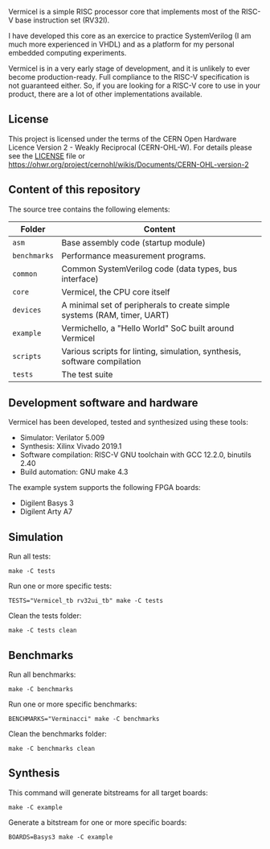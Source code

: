 
Vermicel is a simple RISC processor core that implements most of the RISC-V base instruction set (RV32I).

I have developed this core as an exercice to practice SystemVerilog (I am much more experienced in VHDL)
and as a platform for my personal embedded computing experiments.

Vermicel is in a very early stage of development, and it is unlikely to ever become production-ready.
Full compliance to the RISC-V specification is not guaranteed either.
So, if you are looking for a RISC-V core to use in your product, there are a lot of other implementations available.

License
-------

This project is licensed under the terms of the CERN Open Hardware Licence Version 2 - Weakly Reciprocal (CERN-OHL-W).
For details please see the [LICENSE](./LICENSE) file or https://ohwr.org/project/cernohl/wikis/Documents/CERN-OHL-version-2

Content of this repository
--------------------------

The source tree contains the following elements:

Folder       | Content
-------------|--------
`asm`        | Base assembly code (startup module)
`benchmarks` | Performance measurement programs.
`common`     | Common SystemVerilog code (data types, bus interface)
`core`       | Vermicel, the CPU core itself
`devices`    | A minimal set of peripherals to create simple systems (RAM, timer, UART)
`example`    | Vermichello, a "Hello World" SoC built around Vermicel
`scripts`    | Various scripts for linting, simulation, synthesis, software compilation
`tests`      | The test suite

Development software and hardware
---------------------------------

Vermicel has been developed, tested and synthesized using these tools:

* Simulator: Verilator 5.009
* Synthesis: Xilinx Vivado 2019.1
* Software compilation: RISC-V GNU toolchain with GCC 12.2.0, binutils 2.40
* Build automation: GNU make 4.3

The example system supports the following FPGA boards:

* Digilent Basys 3
* Digilent Arty A7

Simulation
----------

Run all tests:

```
make -C tests
```

Run one or more specific tests:

```
TESTS="Vermicel_tb rv32ui_tb" make -C tests
```

Clean the tests folder:

```
make -C tests clean

```

Benchmarks
----------

Run all benchmarks:

```
make -C benchmarks
```

Run one or more specific benchmarks:

```
BENCHMARKS="Verminacci" make -C benchmarks
```

Clean the benchmarks folder:

```
make -C benchmarks clean

```

Synthesis
---------

This command will generate bitstreams for all target boards:

```
make -C example
```

Generate a bitstream for one or more specific boards:

```
BOARDS=Basys3 make -C example
```
